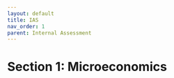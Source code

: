 ```yaml
---
layout: default
title: IAS
nav_order: 1
parent: Internal Assessment
---
```


# Section 1: Microeconomics
